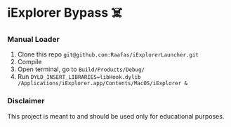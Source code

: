# iExplorer Bypass ☠️

### Manual Loader
1. Clone this repo `git@github.com:Raafas/iExplorerLauncher.git`
2. Compile
3. Open terminal, go to `Build/Products/Debug/`
4. Run `DYLD_INSERT_LIBRARIES=libHook.dylib /Applications/iExplorer.app/Contents/MacOS/iExplorer &`


### Disclaimer
This project is meant to and should be used only for educational purposes.
